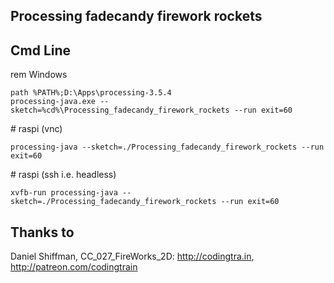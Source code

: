 
Processing fadecandy firework rockets
-------------------------------------

Cmd Line
--------

rem Windows

    path %PATH%;D:\Apps\processing-3.5.4
    processing-java.exe --sketch=%cd%\Processing_fadecandy_firework_rockets --run exit=60

\# raspi (vnc)

    processing-java --sketch=./Processing_fadecandy_firework_rockets --run exit=60

\# raspi (ssh i.e. headless)

    xvfb-run processing-java --sketch=./Processing_fadecandy_firework_rockets --run exit=60


Thanks to
---------

Daniel Shiffman, CC_027_FireWorks_2D: http://codingtra.in, http://patreon.com/codingtrain
